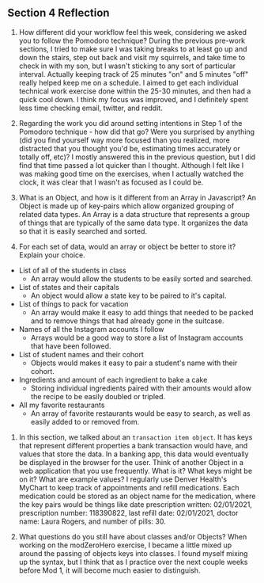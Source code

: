 ## Section 4 Reflection

1. How different did your workflow feel this week, considering we asked you to follow the Pomodoro technique?
During the previous pre-work sections, I tried to make sure I was taking breaks to at least go up and down the stairs, step out back and visit my squirrels, and take time to check in with my son, but I wasn't sticking to any sort of particular interval.  Actually keeping track of 25 minutes "on" and 5 minutes "off" really helped keep me on a schedule.  I aimed to get each individual technical work exercise done within the 25-30 minutes, and then had a quick cool down.  I think my focus was improved, and I definitely spent less time checking email, twitter, and reddit.

1. Regarding the work you did around setting intentions in Step 1 of the Pomodoro technique - how did that go? Were you surprised by anything (did you find yourself way more focused than you realized, more distracted that you thought you'd be, estimating times accurately or totally off, etc)?
I mostly answered this in the previous question, but I did find that time passed a lot quicker than I thought.  Although I felt like I was making good time on the exercises, when I actually watched the clock, it was clear that I wasn't as focused as I could be.

1. What is an Object, and how is it different from an Array in Javascript?
An Object is made up of key-pairs which allow organized grouping of related data types.  An Array is a data structure that represents a group of things that are typically of the same data type.  It organizes the data so that it is easily searched and sorted.

1. For each set of data, would an array or object be better to store it? Explain your choice.

  * List of all of the students in class
    * An array would allow the students to be easily sorted and searched.
  * List of states and their capitals
    * An object would allow a state key to be paired to it's capital.
  * List of things to pack for vacation
    * An array would make it easy to add things that needed to be packed and to remove things that had already gone in the suitcase.
  * Names of all the Instagram accounts I follow
    * Arrays would be a good way to store a list of Instagram accounts that have been followed.
  * List of student names and their cohort
    * Objects would makes it easy to pair a student's name with their cohort.
  * Ingredients and amount of each ingredient to bake a cake
    * Storing individual ingredients paired with their amounts would allow the recipe to be easily doubled or tripled.
  * All my favorite restaurants
    * An array of favorite restaurants would be easy to search, as well as easily added to or removed from.

1. In this section, we talked about an `transaction item object`. It has keys that represent different properties a bank transaction would have, and values that store the data. In a banking app, this data would eventually be displayed in the browser for the user. Think of another Object in a web application that you use frequently. What is it? What keys might be on it? What are example values?
I regularly use Denver Health's MyChart to keep track of appointments and refill medications.  Each medication could be stored as an object name for the medication, where the key pairs would be things like date prescription written: 02/01/2021, prescription number: 118390822, last refill date: 02/01/2021, doctor name: Laura Rogers, and number of pills: 30.

1. What questions do you still have about classes and/or Objects?
When working on the modZeroHero exercise, I became a little mixed up around the passing of objects keys into classes.  I found myself mixing up the syntax, but I think that as I practice over the next couple weeks before Mod 1, it will become much easier to distinguish.
